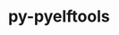 ---
title: "py-pyelftools"
layout: cache
categories: [package, v0.18.0]
meta: {"versions": ["0.26"], "compilers": ["gcc@=7.5.0"], "oss": ["ubuntu18.04"], "platforms": ["linux"], "targets": ["x86_64"], "stacks": ["e4s", "root"], "num_specs": 1, "num_specs_by_stack": {"root": 1, "e4s": 1}}
spec_details: [{"hash": "fpmyelm3a3fntjzy4wjl5uutjheatqji", "compiler": "gcc@=7.5.0", "versions": ["0.26"], "os": "ubuntu18.04", "platform": "linux", "target": "x86_64", "variants": [], "stacks": ["root", "e4s"], "size": "-", "tarball": "https://binaries.spack.io/v0.18.0/build_cache/linux-ubuntu18.04-x86_64/gcc-7.5.0/py-pyelftools-0.26/linux-ubuntu18.04-x86_64-gcc-7.5.0-py-pyelftools-0.26-fpmyelm3a3fntjzy4wjl5uutjheatqji.spack"}]
---